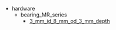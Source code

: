 * hardware
  * bearing_MR_series
    * [3_mm_id_8_mm_od_3_mm_depth](hardware/bearing_MR_series/3_mm_id_8_mm_od_3_mm_depth)
